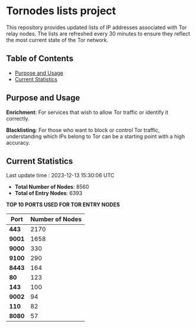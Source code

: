 # Tornodes lists project

This repository provides updated lists of IP addresses associated with Tor relay nodes. The lists are refreshed every 30 minutes to ensure they reflect the most current state of the Tor network.

## Table of Contents

- [Purpose and Usage](#purpose-and-usage)
- [Current Statistics](#current-statistics)


## Purpose and Usage

**Enrichment**: For services that wish to allow Tor traffic or identify it correctly.

**Blacklisting**: For those who want to block or control Tor traffic, understanding which IPs belong to Tor can be a starting point with a high accuracy.

## Current Statistics

Last update time : 2023-12-13 15:30:06 UTC

- **Total Number of Nodes**: 8560
- **Total of Entry Nodes**: 6393

**TOP 10 PORTS USED FOR TOR ENTRY NODES**

| **Port** | **Number of Nodes** |
|------|-----------------|
| **443**   | 2170  |
| **9001**   | 1658  |
| **9000**   | 330  |
| **9100**   | 290  |
| **8443**   | 164  |
| **80**   | 123  |
| **143**   | 100  |
| **9002**   | 94  |
| **110**   | 82  |
| **8080**   | 57  |

